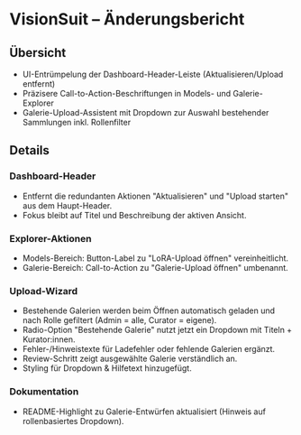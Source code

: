 # VisionSuit – Änderungsbericht

## Übersicht
- UI-Entrümpelung der Dashboard-Header-Leiste (Aktualisieren/Upload entfernt)
- Präzisere Call-to-Action-Beschriftungen in Models- und Galerie-Explorer
- Galerie-Upload-Assistent mit Dropdown zur Auswahl bestehender Sammlungen inkl. Rollenfilter

## Details
### Dashboard-Header
- Entfernt die redundanten Aktionen "Aktualisieren" und "Upload starten" aus dem Haupt-Header.
- Fokus bleibt auf Titel und Beschreibung der aktiven Ansicht.

### Explorer-Aktionen
- Models-Bereich: Button-Label zu "LoRA-Upload öffnen" vereinheitlicht.
- Galerie-Bereich: Call-to-Action zu "Galerie-Upload öffnen" umbenannt.

### Upload-Wizard
- Bestehende Galerien werden beim Öffnen automatisch geladen und nach Rolle gefiltert (Admin = alle, Curator = eigene).
- Radio-Option "Bestehende Galerie" nutzt jetzt ein Dropdown mit Titeln + Kurator:innen.
- Fehler-/Hinweistexte für Ladefehler oder fehlende Galerien ergänzt.
- Review-Schritt zeigt ausgewählte Galerie verständlich an.
- Styling für Dropdown & Hilfetext hinzugefügt.

### Dokumentation
- README-Highlight zu Galerie-Entwürfen aktualisiert (Hinweis auf rollenbasiertes Dropdown).
